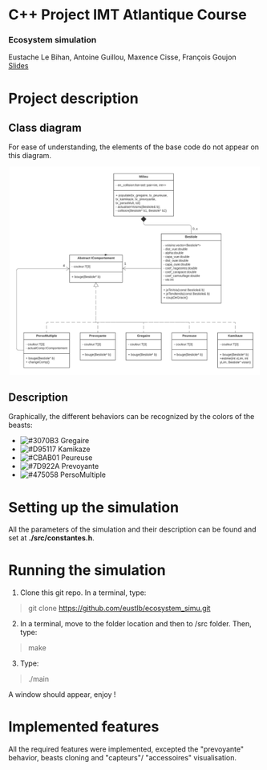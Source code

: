 # C++ Project IMT Atlantique Course

### Ecosystem simulation

Eustache Le Bihan, Antoine Guillou, Maxence Cisse, François Goujon  
[Slides](https://docs.google.com/presentation/d/1rCD23_DhoyQQBm1EI2nZ__1x8R_TTviz40ElkV2aOEo/edit?usp=sharing)

# Project description 

## Class diagram

For ease of understanding, the elements of the base code do not appear on this diagram.

<p align="center">
  <img width="500" height="" src=./figures/UML_class.png>
</p>

## Description

Graphically, the different behaviors can be recognized by the colors of the beasts:
- ![#3070B3](https://via.placeholder.com/15/3070B3/3070B3.png) Gregaire
- ![#D95117](https://via.placeholder.com/15/D95117/D95117.png) Kamikaze
- ![#CBAB01](https://via.placeholder.com/15/CBAB01/CBAB01.png) Peureuse
- ![#7D922A](https://via.placeholder.com/15/7D922A/7D922A.png) Prevoyante
- ![#475058](https://via.placeholder.com/15/475058/475058.png) PersoMultiple

# Setting up the simulation

All the parameters of the simulation and their  description can be found and set at **./src/constantes.h**.

# Running the simulation 

1. Clone this git repo. In a terminal, type:
> git clone https://github.com/eustlb/ecosystem_simu.git

2. In a terminal, move to the folder location and then to /src folder. Then, type:
> make

3. Type:
> ./main

A window should appear, enjoy !

# Implemented features

All the required features were implemented, excepted the "prevoyante" behavior, beasts cloning and "capteurs"/ "accessoires" visualisation.

